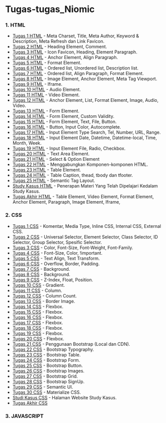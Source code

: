 # Tugas-tugas_Niomic

  
### 1. HTML
- [Tugas 1 HTML](https://github.com/adbudi/tugas_1_html) - Meta Charset, Title, Meta Author, Keyword & Description, Meta Refresh dan Link Favicon.
- [Tugas 2 HTML](https://github.com/adbudi/Tugas_2_html) - Heading Element, Comment.
- [Tugas 3 HTML](https://github.com/adbudi/tugas_3_html) - Icon Favicon, Heading, Element Paragraph.
- [Tugas 4 HTML](https://github.com/adbudi/tugas_4_html) - Anchor Element, Align Paragraph.
- [Tugas 5 HTML](https://github.com/adbudi/tugas_5_html) - Format Element.
- [Tugas 6 HTML](https://github.com/adbudi/tugas_6_html) - Ordered list, Unordered list, Description list.
- [Tugas 7 HTML](https://github.com/adbudi/tugas_7_html) - Ordered list, Align Paragraph, Format Element.
- [Tugas 8 HTML](https://github.com/adbudi/tugas_8_html) - Image Element, Anchor Element, Meta Tag Viewport.
- [Tugas 9 HTML](https://github.com/adbudi/tugas_9_html) - Iframe.
- [Tugas 10 HTML](https://github.com/adbudi/tugas_10_html) - Audio Element.
- [Tugas 11 HTML](https://github.com/adbudi/tugas_11_html) - Video Element.
- [Tugas 12 HTML](https://github.com/adbudi/tugas_12_html) - Anchor Element, List, Format Element, Image, Audio, Video.
- [Tugas 13 HTML](https://github.com/adbudi/tugas_13_html) - Form Element.
- [Tugas 14 HTML](https://github.com/adbudi/tugas_14_html) - Form Element, Custom Validity.
- [Tugas 15 HTML](https://github.com/adbudi/tugas_15_html) - Form Element, Text, File, Button.
- [Tugas 16 HTML](https://github.com/adbudi/tugas_16_html) - Button, Input Color, Autocomplete.
- [Tugas 17 HTML](https://github.com/adbudi/tugas_17_html) - Input Element Type Search, Tel, Number, URL, Range.
- [Tugas 18 HTML](https://github.com/adbudi/tugas_18_html) - Input Element Date, Datetime, Datetime-local, Time, Month, Week.
- [Tugas 19 HTML](https://github.com/adbudi/tugas_19_html) - Input Element File, Radio, Checkbox.
- [Tugas 20 HTML](https://github.com/adbudi/tugas_20_html) - Text Area Element.
- [Tugas 21 HTML](https://github.com/adbudi/tugas_21_html) - Select & Option Element
- [Tugas 22 HTML](https://github.com/adbudi/tugas_22_html) - Menggabungkan Komponen-komponen HTML.
- [Tugas 23 HTML](https://github.com/adbudi/tugas_23_html) - Table Element.
- [Tugas 24 HTML](https://github.com/adbudi/tugas_24_html) - Table Caption, thead, tbody dan tfooter.
- [Tugas 25 HTML](https://github.com/adbudi/tugas_25_html) - Semantic Tag Layout.
- [Study Kasus HTML](https://github.com/adbudi/Tugas_study_kasus_html) - Penerapan Materi Yang Telah Dipelajari Kedalam Study Kasus.
- [Tugas Akhir HTML](https://github.com/adbudi/Tugas_tugas_akhir_html) - Table Element, Video Element, Format Element, Anchor Element, Paragraph, Image Element, Iframe,

### 2. CSS
- [Tugas 1 CSS](https://github.com/adbudi/tugas_1_css) - Komentar, Media Type, Inline CSS, Internal CSS, External CSS.
- [Tugas 2 CSS](https://github.com/adbudi/tugas_2_css) - Universal Selector, Element Selector, Class Selector, ID Selector, Group Selector, Spesific Selector.
- [Tugas 3 CSS](https://github.com/adbudi/tugas_3_css) - Color, Font-Size, Font-Weight, Font-Family.
- [Tugas 4 CSS](https://github.com/adbudi/tugas_4_css) - Font-Size, Color, !important.
- [Tugas 5 CSS](https://github.com/adbudi/tugas_5_css) - Text Align, Text Transform.
- [Tugas 6 CSS](https://github.com/adbudi/tugas_6_css) - Overflow, Border, Padding.
- [Tugas 7 CSS](https://github.com/adbudi/tugas_7_css) - Background.
- [Tugas 8 CSS](https://github.com/adbudi/tugas_8_css) - Background.
- [Tugas 9 CSS](https://github.com/adbudi/tugas_9_css) - Z-Index, Float, Position.
- [Tugas 10 CSS](https://github.com/adbudi/tugas_10_css) - Gradient.
- [Tugas 11 CSS](https://github.com/adbudi/tugas_11_css) - Column.
- [Tugas 12 CSS](https://github.com/adbudi/tugas_12_css) - Column Count.
- [Tugas 13 CSS](https://github.com/adbudi/tugas_13_css) - Border Image.
- [Tugas 14 CSS](https://github.com/adbudi/tugas_14_css) - Flexbox.
- [Tugas 15 CSS](https://github.com/adbudi/tugas_15_css) - Flexbox.
- [Tugas 16 CSS](https://github.com/adbudi/tugas_16_css) - Flexbox.
- [Tugas 17 CSS](https://github.com/adbudi/tugas_17_css) - Flexbox.
- [Tugas 18 CSS](https://github.com/adbudi/tugas_18_css) - Flexbox.
- [Tugas 19 CSS](https://github.com/adbudi/tugas_19_css) - Flexbox.
- [Tugas 20 CSS](https://github.com/adbudi/tugas_20_css) - Flexbox.
- [Tugas 21 CSS](https://github.com/adbudi/tugas_21_css) - Penggunaan Bootstrap (Local dan CDN).
- [Tugas 22 CSS](https://github.com/adbudi/tugas_22_css) - Bootstrap Typography.
- [Tugas 23 CSS](https://github.com/adbudi/tugas_23_css) - Bootstrap Table.
- [Tugas 24 CSS](https://github.com/adbudi/tugas_24_css) - Bootstrap Form.
- [Tugas 25 CSS](https://github.com/adbudi/tugas_25_css) - Bootstrap Button.
- [Tugas 26 CSS](https://github.com/adbudi/tugas_26_css) - Bootstrap Images.
- [Tugas 27 CSS](https://github.com/adbudi/tugas_27_css) - Bootstrap Grid.
- [Tugas 28 CSS](https://github.com/adbudi/tugas_28_css) - Bootstrap SignUp.
- [Tugas 29 CSS](https://github.com/adbudi/tugas_29_css) - Semantic UI.
- [Tugas 30 CSS](https://github.com/adbudi/tugas_30_css) - Materialize CSS.
- [Studi Kasus CSS](https://github.com/adbudi/study_kasus_css) - Halaman Website Study Kasus.
- [Tugas Akhir CSS](https://github.com/adbudi/tugas_akhir_css) 

### 3. JAVASCRIPT

 
